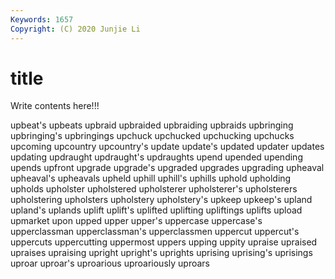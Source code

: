 ```yaml
---
Keywords: 1657
Copyright: (C) 2020 Junjie Li
---
```


# title

Write contents here!!!

upbeat's 
upbeats
upbraid 
upbraided 
upbraiding 
upbraids 
upbringing 
upbringing's 
upbringings 
upchuck 
upchucked 
upchucking
upchucks 
upcoming 
upcountry 
upcountry's 
update 
update's 
updated 
updater 
updates 
updating
updraught 
updraught's 
updraughts 
upend 
upended 
upending 
upends 
upfront 
upgrade 
upgrade's
upgraded 
upgrades 
upgrading 
upheaval 
upheaval's 
upheavals 
upheld 
uphill 
uphill's 
uphills
uphold 
upholding 
upholds 
upholster 
upholstered 
upholsterer 
upholsterer's 
upholsterers 
upholstering 
upholsters
upholstery 
upholstery's 
upkeep 
upkeep's 
upland 
upland's 
uplands 
uplift 
uplift's 
uplifted
uplifting 
upliftings 
uplifts 
upload 
upmarket 
upon 
upped 
upper 
upper's 
uppercase
uppercase's 
upperclassman 
upperclassman's 
upperclassmen 
uppercut 
uppercut's 
uppercuts 
uppercutting 
uppermost 
uppers
upping 
uppity 
upraise 
upraised 
upraises 
upraising 
upright 
upright's 
uprights 
uprising
uprising's 
uprisings 
uproar 
uproar's 
uproarious 
uproariously 
uproars 
